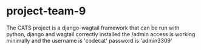 # project-team-9

The CATS project is a django-wagtail framework that can be run with python, django and wagtail correctly installed the /admin access is working minimally and the username is 'codecat' password is 'admin3309'
